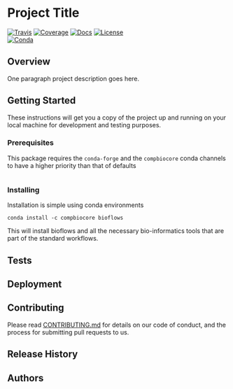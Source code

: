 # Project Title


[![Travis](https://img.shields.io/travis/compbiocore/cbc-documentation-templates.svg?style=flat-square)](https://travis-ci.org/compbiocore/bioflows)
[![Coverage](https://img.shields.io/coveralls/github/jekyll/jekyll.svg?style=flat-square)](http://www.coverage.com)
[![Docs](https://img.shields.io/badge/docs-stable-blue.svg?style=flat-square)](https://compbiocore.github.io/bioflows)
[![License](https://img.shields.io/badge/license-MIT-orange.svg?style=flat-square)](https://raw.githubusercontent.com/compbiocore/cbc-documentation-templates/master/LICENSE.md)  
[![Conda](https://img.shields.io/conda/v/compbiocore/optitype.svg?style=flat-square)](https://anaconda.org/compbiocore/bioflows)


## Overview
One paragraph project description goes here.

## Getting Started

These instructions will get you a copy of the project up and running on your local machine for development and testing purposes.

### Prerequisites

This package requires the `conda-forge` and the `compbiocore` conda channels to have a higher priority than that of defaults

```

```

### Installing

Installation is simple using conda environments

```
conda install -c compbiocore bioflows
```

This will install bioflows and all the necessary bio-informatics tools that are part of the standard workflows. 

[//]: # (End with an example of getting some data out of the system or using it for a little demo)

## Tests

[//]: # (Explain how to run the automated tests for this system)


## Deployment

[//]: # (Add additional notes about how to deploy this on a local machine and in a cloud provider.)


## Contributing

Please read [CONTRIBUTING.md](https://gist.github.com/PurpleBooth/b24679402957c63ec426) for details on our code of conduct, and the process for submitting pull requests to us.

## Release History
[//]: # (- 0.4)
 [//]: # ( - CHANGES:  )

[//]: # (- 0.3)
[//]: # (  - CHANGES:)


## Authors

[//]: # (List authors and affiliation.)